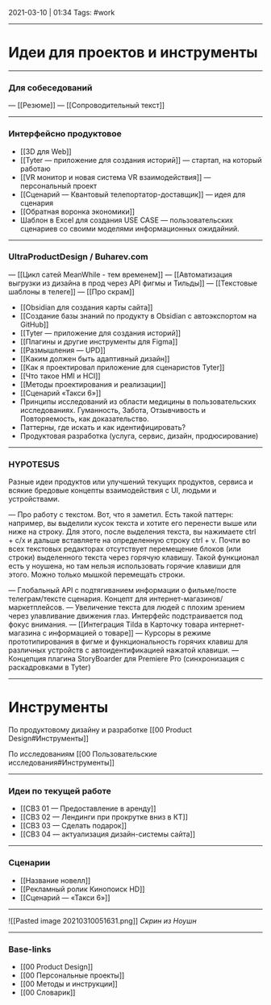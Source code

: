 2021-03-10 | 01:34
Tags: #work 
___

# Идеи для проектов и инструменты

---

### Для собеседований
— [[Резюме]]
— [[Сопроводительный текст]]


___
### Интерфейсно продуктовое
- [[3D для Web]]
- [[Tyter — приложение для создания историй]] — стартап, на который работаю
- [[VR монитор и новая система VR взаимодействия]] — персональный проект
- [[Сценарий — Квантовый телепортатор-доставщик]] — идея для сценария
- [[Обратная воронка экономики]]
- Шаблон в Excel для создания USE CASE — пользовательских сценариев со своими моделями информационных ожидайний.


---

### UltraProductDesign / Buharev.com
— [[Цикл сатей MeanWhile - тем временем]]
— [[Автоматизация выгрузки из дизайна в прод через API фигмы и Тильды]]
— [[Текстовые шаблоны в телеге]]
— [[Про скрам]]
- [[Obsidian для создания карты сайта]]
- [[Создание базы знаний по продукту в Obsidian с автоэкспортом на GitHub]]
- [[Tyter — приложение для создания историй]]
- [[Плагины и другие инструменты для Figma]]
- [[Размышления — UPD]]
- [[Каким должен быть адаптивный дизайн]]
- [[Как я проектировал приложение для сценаристов Tyter]]
- [[Что такое HMI и HCI]]
- [[Методы проектирования и реализации]]
- [[Сценарий «Такси 6»]]
- Принципы исследований из области медицины в пользовательских исследованиях. Гуманность, Забота, Отзывчивость и Повторяемость, как доказательство.
- Паттерны, где искать и как идентифицировать?
- Продуктовая разработка (услуга, сервис, дизайн, продюсирование)

---

### HYPOTESUS
Разные идеи продуктов или улучшений текущих продуктов, сервиса и всякие бредовые концепты взаимодействия с UI, людьми и устройствами.

— Про работу с текстом. 
Вот, что я заметил. Есть такой паттерн: например, вы выделили кусок текста и хотите его перенести выше или ниже на строку. Для этого, после выделения текста, вы нажимаете ctrl + c/x и дальше вставляете на определенную строку ctrl + v. Почти во всех текстовых редакторах отсутствует перемещение блоков (или строки) выделенного текста через горячую клавишу. Такой функционал есть у ноушена, но там нельзя использовать горячие клавиши для этого. Можно только мышкой перемещать строки. 


 
— Глобальный API с подтягиванием информации о фильме/посте телеграм/тексте сценария. Концепт для интернет-магазинов/маркетплейсов.
— Увеличение текста для людей с плохим зрением через улавливание движения глаз. Интерфейс подстраивается под фокус внимания.
— [[Интеграция Tilda в Карточку товара интернет-магазина с информацией о товаре]]
— Курсоры в режиме прототипирования в фигме и функциональность горячих клавиш для различных устройств с автоидентификацией нажатой клавиши.
— Концепция плагина StoryBoarder для Premiere Pro (синхронизация с раскадровками в Tyter)

---

# Инструменты

По продуктовому дизайну и разработке
[[00 Product Design#Инструменты]]

По исследованиям
[[00 Пользовательские исследования#Инструменты]]

---

### Идеи по текущей работе
- [[СВЗ 01 — Предоставление в аренду]]
- [[СВЗ 02 — Лендинги при прокрутке вниз в КТ]]
- [[СВЗ 03 — Сделать подарок]]
- [[СВЗ 04 — актуализация дизайн-системы сайта]]

---

### Сценарии
- [[Название новелл]]
- [[Рекламный ролик Кинопоиск HD]]
- [[Сценарий — «Такси 6»]]





---

![[Pasted image 20210310051631.png]]
*Скрин из Ноушн*

___
### Base-links
- [[00 Product Design]]
- [[00 Персональные проекты]]
- [[00 Методы и инструкции]]
- [[00 Словарик]]

